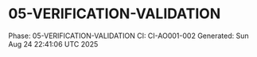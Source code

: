 # 05-VERIFICATION-VALIDATION
Phase: 05-VERIFICATION-VALIDATION
CI: CI-AO001-002
Generated: Sun Aug 24 22:41:06 UTC 2025
